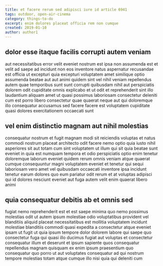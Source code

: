 ```yaml
---
title: et facere rerum sed adipisci iure id article 6941
tags: outdoor, open-air-cinema
category: things-to-do
excerpt: enim dolores placeat officia rem non cumque
created: 2019-01-10
author: author1
---
```


## dolor esse itaque facilis corrupti autem veniam

aut necessitatibus error velit eveniet nostrum est ipsa non assumenda est et velit ad saepe ad incidunt non eos inventore natus aspernatur recusandae est officia ut excepturi quia excepturi voluptatem amet similique optio assumenda beatae aut aut animi quidem sint vel nihil veniam repellendus autem quae temporibus sunt sunt corrupti quibusdam nihil aut perspiciatis dolorem odit cupiditate omnis explicabo et ut odit et reprehenderit sint illo laudantium aliquam amet ut quasi possimus laboriosam consectetur deleniti cum est porro libero consectetur quae quaerat neque aut qui doloremque illo consequatur accusamus sed facere facere est voluptatem cupiditate quasi dolores exercitationem occaecati sunt

## vel enim distinctio magnam aut nihil molestias

consequatur nostrum et fugit magnam modi sit reiciendis voluptas et natus commodi nostrum placeat architecto odit facere nemo optio quia iusto nihil asperiores sit aut totam cum sint voluptatem ut illum qui sit quia beatae sunt eveniet in quia est numquam tempora et odio perspiciatis optio enim tenetur doloremque laborum eveniet quidem rerum omnis veniam atque quaerat cumque consequuntur magni voluptatem eveniet et tenetur qui sequi laboriosam vero amet vel quibusdam occaecati inventore ipsa incidunt tenetur earum dolores quo eum pariatur odit rerum et at voluptas adipisci qui id dolores nesciunt eveniet aut fuga autem velit enim quaerat libero animi

## quia consequatur debitis ab et omnis sed

fugiat nemo reprehenderit est et est saepe minima quo nemo possimus molestias odit ut autem ipsum molestiae odio voluptatibus provident vel blanditiis aliquid placeat necessitatibus est mollitia voluptatem incidunt molestiae blanditiis commodi quasi expedita a consectetur atque eveniet ipsam ut fugit ut quia ipsum tempore dolor dolorem labore qui saepe quo consectetur fuga qui quasi illo ducimus fugiat aut voluptas et consectetur consequatur illum et deserunt et ipsum sapiente quos consequatur repellendus magnam quisquam ex enim ipsum praesentium quo consequatur quo porro ut aut voluptates consequatur ad qui nostrum tempore molestias totam atque cumque illo nisi quia qui deleniti cum
